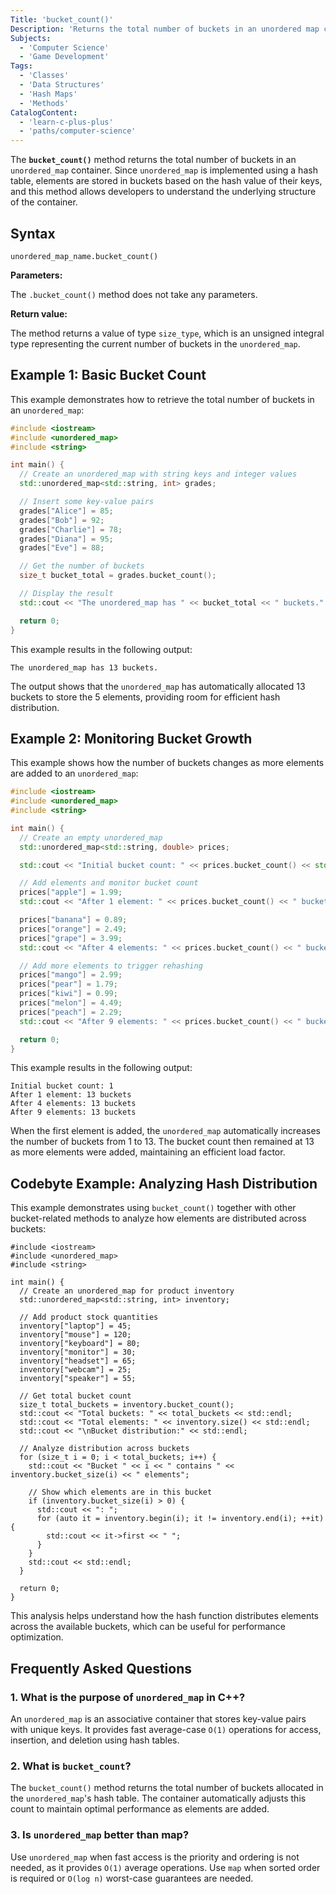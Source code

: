 ```yaml
---
Title: 'bucket_count()'
Description: 'Returns the total number of buckets in an unordered map container.'
Subjects:
  - 'Computer Science'
  - 'Game Development'
Tags:
  - 'Classes'
  - 'Data Structures'
  - 'Hash Maps'
  - 'Methods'
CatalogContent:
  - 'learn-c-plus-plus'
  - 'paths/computer-science'
---
```


The **`bucket_count()`** method returns the total number of buckets in an `unordered_map` container. Since `unordered_map` is implemented using a hash table, elements are stored in buckets based on the hash value of their keys, and this method allows developers to understand the underlying structure of the container.

## Syntax

```pseudo
unordered_map_name.bucket_count()
```

**Parameters:**

The `.bucket_count()` method does not take any parameters.

**Return value:**

The method returns a value of type `size_type`, which is an unsigned integral type representing the current number of buckets in the `unordered_map`.

## Example 1: Basic Bucket Count

This example demonstrates how to retrieve the total number of buckets in an `unordered_map`:

```cpp
#include <iostream>
#include <unordered_map>
#include <string>

int main() {
  // Create an unordered_map with string keys and integer values
  std::unordered_map<std::string, int> grades;

  // Insert some key-value pairs
  grades["Alice"] = 85;
  grades["Bob"] = 92;
  grades["Charlie"] = 78;
  grades["Diana"] = 95;
  grades["Eve"] = 88;

  // Get the number of buckets
  size_t bucket_total = grades.bucket_count();

  // Display the result
  std::cout << "The unordered_map has " << bucket_total << " buckets." << std::endl;

  return 0;
}
```

This example results in the following output:

```shell
The unordered_map has 13 buckets.
```

The output shows that the `unordered_map` has automatically allocated 13 buckets to store the 5 elements, providing room for efficient hash distribution.

## Example 2: Monitoring Bucket Growth

This example shows how the number of buckets changes as more elements are added to an `unordered_map`:

```cpp
#include <iostream>
#include <unordered_map>
#include <string>

int main() {
  // Create an empty unordered_map
  std::unordered_map<std::string, double> prices;

  std::cout << "Initial bucket count: " << prices.bucket_count() << std::endl;

  // Add elements and monitor bucket count
  prices["apple"] = 1.99;
  std::cout << "After 1 element: " << prices.bucket_count() << " buckets" << std::endl;

  prices["banana"] = 0.89;
  prices["orange"] = 2.49;
  prices["grape"] = 3.99;
  std::cout << "After 4 elements: " << prices.bucket_count() << " buckets" << std::endl;

  // Add more elements to trigger rehashing
  prices["mango"] = 2.99;
  prices["pear"] = 1.79;
  prices["kiwi"] = 0.99;
  prices["melon"] = 4.49;
  prices["peach"] = 2.29;
  std::cout << "After 9 elements: " << prices.bucket_count() << " buckets" << std::endl;

  return 0;
}
```

This example results in the following output:

```shell
Initial bucket count: 1
After 1 element: 13 buckets
After 4 elements: 13 buckets
After 9 elements: 13 buckets
```

When the first element is added, the `unordered_map` automatically increases the number of buckets from 1 to 13. The bucket count then remained at 13 as more elements were added, maintaining an efficient load factor.

## Codebyte Example: Analyzing Hash Distribution

This example demonstrates using `bucket_count()` together with other bucket-related methods to analyze how elements are distributed across buckets:

```codebyte/cpp
#include <iostream>
#include <unordered_map>
#include <string>

int main() {
  // Create an unordered_map for product inventory
  std::unordered_map<std::string, int> inventory;

  // Add product stock quantities
  inventory["laptop"] = 45;
  inventory["mouse"] = 120;
  inventory["keyboard"] = 80;
  inventory["monitor"] = 30;
  inventory["headset"] = 65;
  inventory["webcam"] = 25;
  inventory["speaker"] = 55;

  // Get total bucket count
  size_t total_buckets = inventory.bucket_count();
  std::cout << "Total buckets: " << total_buckets << std::endl;
  std::cout << "Total elements: " << inventory.size() << std::endl;
  std::cout << "\nBucket distribution:" << std::endl;

  // Analyze distribution across buckets
  for (size_t i = 0; i < total_buckets; i++) {
    std::cout << "Bucket " << i << " contains " << inventory.bucket_size(i) << " elements";

    // Show which elements are in this bucket
    if (inventory.bucket_size(i) > 0) {
      std::cout << ": ";
      for (auto it = inventory.begin(i); it != inventory.end(i); ++it) {
        std::cout << it->first << " ";
      }
    }
    std::cout << std::endl;
  }

  return 0;
}
```

This analysis helps understand how the hash function distributes elements across the available buckets, which can be useful for performance optimization.

## Frequently Asked Questions

### 1. What is the purpose of `unordered_map` in C++?

An `unordered_map` is an associative container that stores key-value pairs with unique keys. It provides fast average-case `O(1)` operations for access, insertion, and deletion using hash tables.

### 2. What is `bucket_count`?

The `bucket_count()` method returns the total number of buckets allocated in the `unordered_map`'s hash table. The container automatically adjusts this count to maintain optimal performance as elements are added.

### 3. Is `unordered_map` better than map?

Use `unordered_map` when fast access is the priority and ordering is not needed, as it provides `O(1)` average operations. Use `map` when sorted order is required or `O(log n)` worst-case guarantees are needed.
